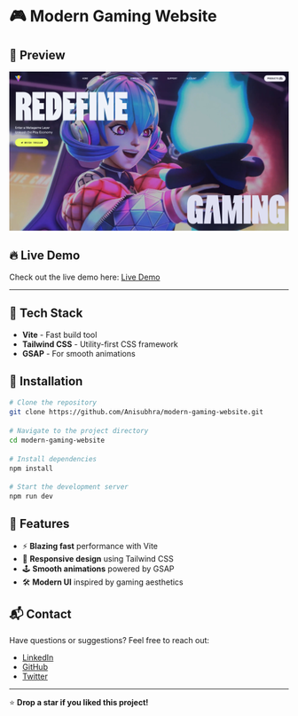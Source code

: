 # 🎮 Modern Gaming Website

## 🌟 Preview

![Website Preview](./public//preview.jpeg)

## 🔥 Live Demo

Check out the live demo here: [Live Demo](https://modern-gaming-website.vercel.app/)

---

## 🚀 Tech Stack

- **Vite** - Fast build tool
- **Tailwind CSS** - Utility-first CSS framework
- **GSAP** - For smooth animations

## 📁 Installation

```bash
# Clone the repository
git clone https://github.com/Anisubhra/modern-gaming-website.git

# Navigate to the project directory
cd modern-gaming-website

# Install dependencies
npm install

# Start the development server
npm run dev
```

## 📌 Features

- ⚡ **Blazing fast** performance with Vite
- 🎯 **Responsive design** using Tailwind CSS
- 🕹️ **Smooth animations** powered by GSAP
- 🛠️ **Modern UI** inspired by gaming aesthetics

## 📬 Contact

Have questions or suggestions? Feel free to reach out:

- [LinkedIn](https://www.linkedin.com/in/anisubhrasarkar/)
- [GitHub](https://github.com/Anisubhra)
- [Twitter](https://x.com/anisubhrasarkar)

---

⭐ **Drop a star if you liked this project!**